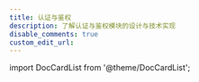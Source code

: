 ```yaml
---
title: 认证与鉴权
description: 了解认证与鉴权模块的设计与技术实现
disable_comments: true
custom_edit_url:
---
```


import DocCardList from '@theme/DocCardList';

<DocCardList />
